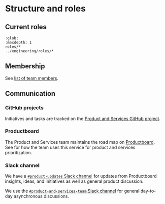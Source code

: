 # Structure and roles

## Current roles

```{toctree}
:glob:
:maxdepth: 1
roles/*
../engineering/roles/*
```

## Membership

See [list of team members](../reference/team.md).

## Communication

### GitHub projects

Initiatives and tasks are tracked on the [Product and Services GitHub project](https://github.com/orgs/2i2c-org/projects/57/views/1).

### Productboard

The Product and Services team maintains the road map on [Productboard](https://2i2c.productboard.com/). See [](deliveryflow.md) for how the team uses this service for product and services prioritization.

### Slack channel

We have a [`#product-updates` Slack channel](https://2i2c.slack.com/archives/C06HVA6LFC3) for updates from Productboard insights, ideas, and initiatives as well as general product discussion.

We use the [`#product-and-services-team` Slack channel](https://2i2c.slack.com/archives/C07SJJWVCAD) for general day-to-day asynchronous discussions.
